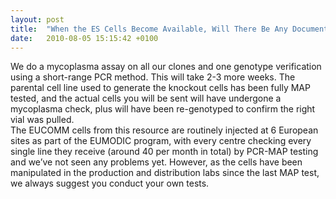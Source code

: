 ```yaml
---
layout: post
title:  "When the ES Cells Become Available, Will There Be Any Documentation for Pathogen Testing?"
date:   2010-08-05 15:15:42 +0100
---
```


We do a mycoplasma assay on all our clones and one genotype verification using a short-range PCR method. This will take 2-3 more weeks.  The parental cell line used to generate the knockout cells has been fully MAP tested, and the actual cells you will be sent will have undergone a mycoplasma check, plus will have been re-genotyped to confirm the right vial was pulled.  
The EUCOMM cells from this resource are routinely injected at 6 European sites as part of the EUMODIC program, with every centre checking every single line they receive (around 40 per month in total) by PCR-MAP testing and we’ve not seen any problems yet. However, as the cells have been manipulated in the production and distribution labs since the last MAP test, we always suggest you conduct your own tests.